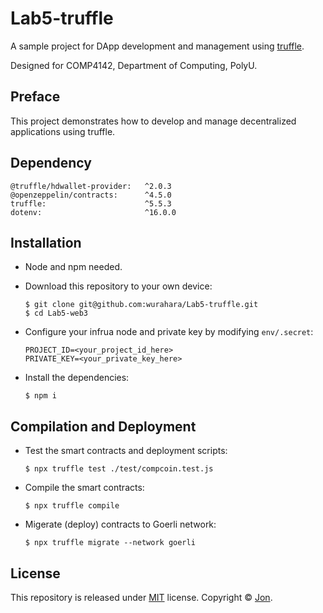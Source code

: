 # Lab5-truffle

A sample project for DApp development and management using [truffle](https://trufflesuite.com/).

Designed for COMP4142, Department of Computing, PolyU.

## Preface

This project demonstrates how to develop and manage decentralized applications using truffle.

## Dependency

```
@truffle/hdwallet-provider:   ^2.0.3
@openzeppelin/contracts:      ^4.5.0
truffle:                      ^5.5.3
dotenv:                       ^16.0.0
```

## Installation

- Node and npm needed.

- Download this repository to your own device:

  ```shell
  $ git clone git@github.com:wurahara/Lab5-truffle.git
  $ cd Lab5-web3
  ```

- Configure your infrua node and private key by modifying `env/.secret`:

  ```
  PROJECT_ID=<your_project_id_here>
  PRIVATE_KEY=<your_private_key_here>
  ```

- Install the dependencies:

  ```shell
  $ npm i
  ```

## Compilation and Deployment

- Test the smart contracts and deployment scripts:

  ```shell
  $ npx truffle test ./test/compcoin.test.js
  ```

- Compile the smart contracts:

  ```shell
  $ npx truffle compile
  ```

- Migerate (deploy) contracts to Goerli network:

  ```shell
  $ npx truffle migrate --network goerli
  ```

## License

This repository is released under [MIT](https://github.com/wurahara/Lab5-truffle/blob/main/LICENSE) license. Copyright © [Jon](https://github.com/wurahara).